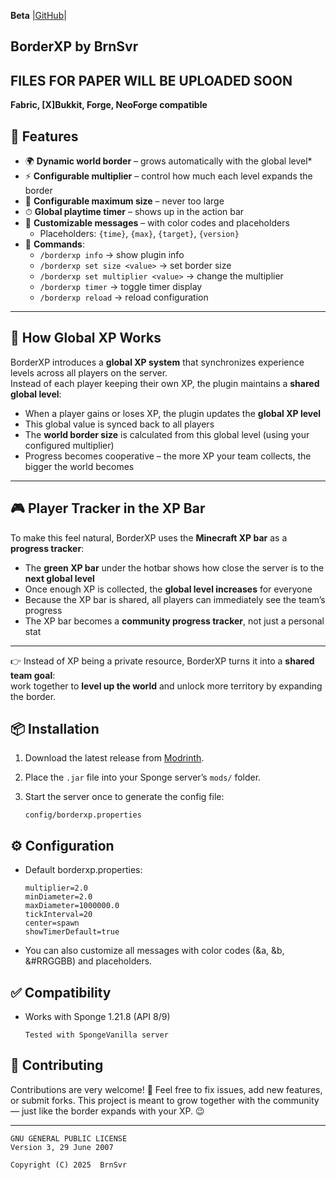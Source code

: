 **Beta**
|[GitHub](https://github.com/DtyPnt71/borderxp/tree/main)|

**BorderXP by BrnSvr**
---
**FILES FOR PAPER WILL BE UPLOADED SOON**
---
**Fabric, [X]Bukkit, Forge, NeoForge compatible**

## 🌟 Features
- 🌍 **Dynamic world border** – grows automatically with the global level*  
- ⚡ **Configurable multiplier** – control how much each level expands the border  
- 📏 **Configurable maximum size** – never too large  
- ⏱ **Global playtime timer** – shows up in the action bar  
- 🧾 **Customizable messages** – with color codes and placeholders  
  - Placeholders: `{time}`, `{max}`, `{target}`, `{version}`
- 💬 **Commands**:
  - `/borderxp info` → show plugin info  
  - `/borderxp set size <value>` → set border size  
  - `/borderxp set multiplier <value>` → change the multiplier  
  - `/borderxp timer` → toggle timer display  
  - `/borderxp reload` → reload configuration

---
## **🧪 How Global XP Works**
BorderXP introduces a **global XP system** that synchronizes experience levels across all players on the server.  
Instead of each player keeping their own XP, the plugin maintains a **shared global level**:

- When a player gains or loses XP, the plugin updates the **global XP level**  
- This global value is synced back to all players  
- The **world border size** is calculated from this global level (using your configured multiplier)  
- Progress becomes cooperative – the more XP your team collects, the bigger the world becomes  

---

## 🎮 Player Tracker in the XP Bar
To make this feel natural, BorderXP uses the **Minecraft XP bar** as a **progress tracker**:

- The **green XP bar** under the hotbar shows how close the server is to the **next global level**  
- Once enough XP is collected, the **global level increases** for everyone  
- Because the XP bar is shared, all players can immediately see the team’s progress  
- The XP bar becomes a **community progress tracker**, not just a personal stat  

---

👉 Instead of XP being a private resource, BorderXP turns it into a **shared team goal**:  
work together to **level up the world** and unlock more territory by expanding the border.

## 📦 Installation
1. Download the latest release from [Modrinth](https://modrinth.com/project/borderxp).  
2. Place the `.jar` file into your Sponge server’s `mods/` folder.  
3. Start the server once to generate the config file:  

   ```text
   config/borderxp.properties

## ⚙️ Configuration

- Default borderxp.properties:

   ```
   multiplier=2.0
   minDiameter=2.0
   maxDiameter=1000000.0
   tickInterval=20
   center=spawn
   showTimerDefault=true
- You can also customize all messages with color codes (&a, &b, &#RRGGBB) and placeholders.


## ✅ Compatibility

- Works with Sponge 1.21.8 (API 8/9)
  ```text
  Tested with SpongeVanilla server

## 🤝 Contributing

Contributions are very welcome! 🎉
Feel free to fix issues, add new features, or submit forks.
This project is meant to grow together with the community — just like the border expands with your XP. 😉

---

```
GNU GENERAL PUBLIC LICENSE
Version 3, 29 June 2007

Copyright (C) 2025  BrnSvr

```
